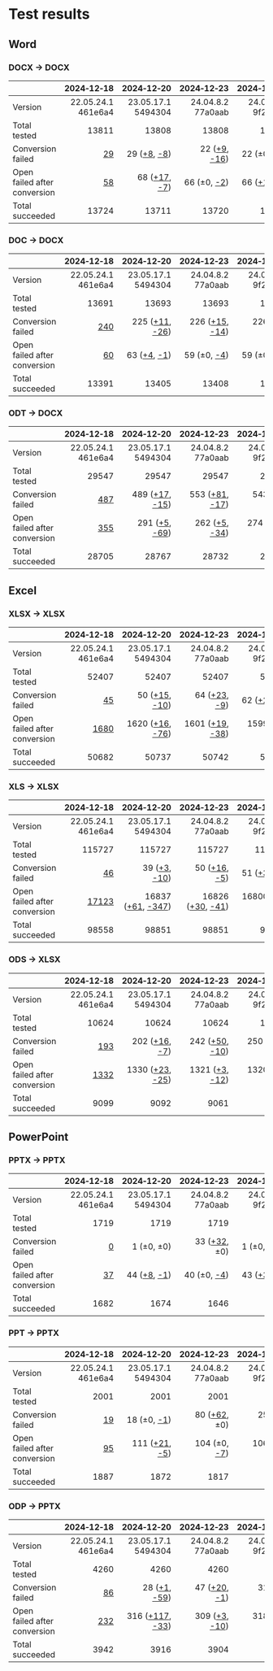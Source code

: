 
# Test results

## Word

### DOCX → DOCX

|  | 2024&#8209;12&#8209;18 | 2024&#8209;12&#8209;20 | 2024&#8209;12&#8209;23 | 2024&#8209;12&#8209;27 | 2024&#8209;12&#8209;28 | 2025&#8209;01&#8209;26 | 2025&#8209;02&#8209;11 | 2025&#8209;03&#8209;05 | 2025&#8209;03&#8209;22 | 2025&#8209;04&#8209;16 | 2025&#8209;04&#8209;18 | 
| :--- | ---: | ---: | ---: | ---: | ---: | ---: | ---: | ---: | ---: | ---: | ---: |
| Version | 22.05.24.1<br>461e6a4 | 23.05.17.1<br>5494304 | 24.04.8.2<br>77a0aab | 24.04.9.2<br>9f2e55c | 24.04.10.2<br>a4b67a7664 | 24.04.12.1<br>663fe346b8 | 24.04.12.3<br>321ff0a561 | 24.04.13.1<br>3dc280be53 | 24.04.13.2<br>ded56d8ff7 | 24.04.13.3<br>b7ba9a23ba | 25.04.0.2<br>cf83af8551 |
| Total tested | 13811 | 13808 | 13808 | 13808 | 13808 | 13811 | 13811 | 13811 | 13811 | 13805 | 13805 |
| Conversion failed | [29](docx-0-CFplus.txt) | 29 ([+8](docx-1-CFplus.txt), [-8](docx-1-CFminus.txt)) | 22 ([+9](docx-2-CFplus.txt), [-16](docx-2-CFminus.txt)) | 22 (±0, ±0) | 22 (±0, ±0) | 26 ([+4](docx-5-CFplus.txt), ±0) | 27 ([+1](docx-6-CFplus.txt), ±0) | 24 ([+1](docx-7-CFplus.txt), [-4](docx-7-CFminus.txt)) | 41 ([+18](docx-8-CFplus.txt), [-1](docx-8-CFminus.txt)) | 17 (±0, [-24](docx-9-CFminus.txt)) | 26 ([+11](docx-10-CFplus.txt), [-2](docx-10-CFminus.txt)) |
| Open failed after conversion | [58](docx-0-OFCplus.txt) | 68 ([+17](docx-1-OFCplus.txt), [-7](docx-1-OFCminus.txt)) | 66 (±0, [-2](docx-2-OFCminus.txt)) | 66 ([+1](docx-3-OFCplus.txt), [-1](docx-3-OFCminus.txt)) | 68 ([+2](docx-4-OFCplus.txt), ±0) | 68 ([+1](docx-5-OFCplus.txt), [-1](docx-5-OFCminus.txt)) | 70 ([+2](docx-6-OFCplus.txt), ±0) | 69 (±0, [-1](docx-7-OFCminus.txt)) | 84 ([+16](docx-8-OFCplus.txt), [-1](docx-8-OFCminus.txt)) | 66 (±0, [-18](docx-9-OFCminus.txt)) | 114 ([+49](docx-10-OFCplus.txt), [-1](docx-10-OFCminus.txt)) |
| Total succeeded | 13724 | 13711 | 13720 | 13720 | 13718 | 13717 | 13714 | 13718 | 13686 | 13722 | 13665 |

### DOC → DOCX

|  | 2024&#8209;12&#8209;18 | 2024&#8209;12&#8209;20 | 2024&#8209;12&#8209;23 | 2024&#8209;12&#8209;27 | 2024&#8209;12&#8209;28 | 2025&#8209;01&#8209;26 | 2025&#8209;02&#8209;11 | 2025&#8209;03&#8209;05 | 2025&#8209;03&#8209;22 | 2025&#8209;04&#8209;16 | 2025&#8209;04&#8209;18 | 
| :--- | ---: | ---: | ---: | ---: | ---: | ---: | ---: | ---: | ---: | ---: | ---: |
| Version | 22.05.24.1<br>461e6a4 | 23.05.17.1<br>5494304 | 24.04.8.2<br>77a0aab | 24.04.9.2<br>9f2e55c | 24.04.10.2<br>a4b67a7664 | 24.04.12.1<br>663fe346b8 | 24.04.12.3<br>321ff0a561 | 24.04.13.1<br>3dc280be53 | 24.04.13.2<br>ded56d8ff7 | 24.04.13.3<br>b7ba9a23ba | 25.04.0.2<br>cf83af8551 |
| Total tested | 13691 | 13693 | 13693 | 13693 | 13693 | 13691 | 13691 | 13691 | 13691 | 13688 | 13688 |
| Conversion failed | [240](doc-0-CFplus.txt) | 225 ([+11](doc-1-CFplus.txt), [-26](doc-1-CFminus.txt)) | 226 ([+15](doc-2-CFplus.txt), [-14](doc-2-CFminus.txt)) | 226 ([+1](doc-3-CFplus.txt), [-1](doc-3-CFminus.txt)) | 225 (±0, [-1](doc-4-CFminus.txt)) | 226 ([+1](doc-5-CFplus.txt), ±0) | 226 (±0, ±0) | 225 (±0, [-1](doc-7-CFminus.txt)) | 225 (±0, ±0) | 222 (±0, [-3](doc-9-CFminus.txt)) | 231 ([+14](doc-10-CFplus.txt), [-5](doc-10-CFminus.txt)) |
| Open failed after conversion | [60](doc-0-OFCplus.txt) | 63 ([+4](doc-1-OFCplus.txt), [-1](doc-1-OFCminus.txt)) | 59 (±0, [-4](doc-2-OFCminus.txt)) | 59 (±0, ±0) | 60 ([+1](doc-4-OFCplus.txt), ±0) | 49 ([+1](doc-5-OFCplus.txt), [-12](doc-5-OFCminus.txt)) | 50 ([+1](doc-6-OFCplus.txt), ±0) | 50 (±0, ±0) | 71 ([+21](doc-8-OFCplus.txt), ±0) | 51 (±0, [-20](doc-9-OFCminus.txt)) | 51 ([+1](doc-10-OFCplus.txt), [-1](doc-10-OFCminus.txt)) |
| Total succeeded | 13391 | 13405 | 13408 | 13408 | 13408 | 13416 | 13415 | 13416 | 13395 | 13415 | 13406 |

### ODT → DOCX

|  | 2024&#8209;12&#8209;18 | 2024&#8209;12&#8209;20 | 2024&#8209;12&#8209;23 | 2024&#8209;12&#8209;27 | 2024&#8209;12&#8209;28 | 2025&#8209;01&#8209;26 | 2025&#8209;02&#8209;11 | 2025&#8209;03&#8209;05 | 2025&#8209;03&#8209;22 | 2025&#8209;04&#8209;16 | 2025&#8209;04&#8209;18 | 
| :--- | ---: | ---: | ---: | ---: | ---: | ---: | ---: | ---: | ---: | ---: | ---: |
| Version | 22.05.24.1<br>461e6a4 | 23.05.17.1<br>5494304 | 24.04.8.2<br>77a0aab | 24.04.9.2<br>9f2e55c | 24.04.10.2<br>a4b67a7664 | 24.04.12.1<br>663fe346b8 | 24.04.12.3<br>321ff0a561 | 24.04.13.1<br>3dc280be53 | 24.04.13.2<br>ded56d8ff7 | 24.04.13.3<br>b7ba9a23ba | 25.04.0.2<br>cf83af8551 |
| Total tested | 29547 | 29547 | 29547 | 29547 | 29547 | 29547 | 29547 | 29547 | 29487 | 29487 | 29487 |
| Conversion failed | [487](odt-0-CFplus.txt) | 489 ([+17](odt-1-CFplus.txt), [-15](odt-1-CFminus.txt)) | 553 ([+81](odt-2-CFplus.txt), [-17](odt-2-CFminus.txt)) | 543 ([+1](odt-3-CFplus.txt), [-11](odt-3-CFminus.txt)) | 540 (±0, [-3](odt-4-CFminus.txt)) | 546 ([+6](odt-5-CFplus.txt), ±0) | 550 ([+4](odt-6-CFplus.txt), ±0) | 548 ([+5](odt-7-CFplus.txt), [-7](odt-7-CFminus.txt)) | 484 ([+2](odt-8-CFplus.txt), [-66](odt-8-CFminus.txt)) | 482 ([+1](odt-9-CFplus.txt), [-3](odt-9-CFminus.txt)) | 504 ([+33](odt-10-CFplus.txt), [-11](odt-10-CFminus.txt)) |
| Open failed after conversion | [355](odt-0-OFCplus.txt) | 291 ([+5](odt-1-OFCplus.txt), [-69](odt-1-OFCminus.txt)) | 262 ([+5](odt-2-OFCplus.txt), [-34](odt-2-OFCminus.txt)) | 274 ([+14](odt-3-OFCplus.txt), [-2](odt-3-OFCminus.txt)) | 275 ([+2](odt-4-OFCplus.txt), [-1](odt-4-OFCminus.txt)) | 268 ([+2](odt-5-OFCplus.txt), [-9](odt-5-OFCminus.txt)) | 271 ([+4](odt-6-OFCplus.txt), [-1](odt-6-OFCminus.txt)) | 266 (±0, [-5](odt-7-OFCminus.txt)) | 310 ([+46](odt-8-OFCplus.txt), [-2](odt-8-OFCminus.txt)) | 251 ([+3](odt-9-OFCplus.txt), [-62](odt-9-OFCminus.txt)) | 245 ([+3](odt-10-OFCplus.txt), [-9](odt-10-OFCminus.txt)) |
| Total succeeded | 28705 | 28767 | 28732 | 28730 | 28732 | 28733 | 28726 | 28733 | 28693 | 28754 | 28738 |

## Excel

### XLSX → XLSX

|  | 2024&#8209;12&#8209;18 | 2024&#8209;12&#8209;20 | 2024&#8209;12&#8209;23 | 2024&#8209;12&#8209;27 | 2024&#8209;12&#8209;28 | 2025&#8209;01&#8209;26 | 2025&#8209;02&#8209;11 | 2025&#8209;03&#8209;05 | 2025&#8209;03&#8209;22 | 2025&#8209;04&#8209;16 | 2025&#8209;04&#8209;18 | 
| :--- | ---: | ---: | ---: | ---: | ---: | ---: | ---: | ---: | ---: | ---: | ---: |
| Version | 22.05.24.1<br>461e6a4 | 23.05.17.1<br>5494304 | 24.04.8.2<br>77a0aab | 24.04.9.2<br>9f2e55c | 24.04.10.2<br>a4b67a7664 | 24.04.12.1<br>663fe346b8 | 24.04.12.3<br>321ff0a561 | 24.04.13.1<br>3dc280be53 | 24.04.13.2<br>ded56d8ff7 | 24.04.13.3<br>b7ba9a23ba | 25.04.0.2<br>cf83af8551 |
| Total tested | 52407 | 52407 | 52407 | 52407 | 52407 | 52407 | 52407 | 52409 | 52409 | 52409 | 52409 |
| Conversion failed | [45](xlsx-0-CFplus.txt) | 50 ([+15](xlsx-1-CFplus.txt), [-10](xlsx-1-CFminus.txt)) | 64 ([+23](xlsx-2-CFplus.txt), [-9](xlsx-2-CFminus.txt)) | 62 ([+2](xlsx-3-CFplus.txt), [-4](xlsx-3-CFminus.txt)) | 60 ([+1](xlsx-4-CFplus.txt), [-3](xlsx-4-CFminus.txt)) | 66 ([+7](xlsx-5-CFplus.txt), [-1](xlsx-5-CFminus.txt)) | 67 ([+2](xlsx-6-CFplus.txt), [-1](xlsx-6-CFminus.txt)) | 72 ([+7](xlsx-7-CFplus.txt), [-2](xlsx-7-CFminus.txt)) | 67 ([+2](xlsx-8-CFplus.txt), [-7](xlsx-8-CFminus.txt)) | 65 ([+1](xlsx-9-CFplus.txt), [-3](xlsx-9-CFminus.txt)) | 133 ([+75](xlsx-10-CFplus.txt), [-7](xlsx-10-CFminus.txt)) |
| Open failed after conversion | [1680](xlsx-0-OFCplus.txt) | 1620 ([+16](xlsx-1-OFCplus.txt), [-76](xlsx-1-OFCminus.txt)) | 1601 ([+19](xlsx-2-OFCplus.txt), [-38](xlsx-2-OFCminus.txt)) | 1599 ([+1](xlsx-3-OFCplus.txt), [-3](xlsx-3-OFCminus.txt)) | 1588 ([+15](xlsx-4-OFCplus.txt), [-26](xlsx-4-OFCminus.txt)) | 1427 ([+1](xlsx-5-OFCplus.txt), [-162](xlsx-5-OFCminus.txt)) | 1425 (±0, [-2](xlsx-6-OFCminus.txt)) | 1335 ([+2](xlsx-7-OFCplus.txt), [-92](xlsx-7-OFCminus.txt)) | 983 ([+5](xlsx-8-OFCplus.txt), [-357](xlsx-8-OFCminus.txt)) | 929 ([+1](xlsx-9-OFCplus.txt), [-55](xlsx-9-OFCminus.txt)) | 1582 ([+671](xlsx-10-OFCplus.txt), [-18](xlsx-10-OFCminus.txt)) |
| Total succeeded | 50682 | 50737 | 50742 | 50746 | 50759 | 50914 | 50915 | 51002 | 51359 | 51415 | 50694 |

### XLS → XLSX

|  | 2024&#8209;12&#8209;18 | 2024&#8209;12&#8209;20 | 2024&#8209;12&#8209;23 | 2024&#8209;12&#8209;27 | 2024&#8209;12&#8209;28 | 2025&#8209;01&#8209;26 | 2025&#8209;02&#8209;11 | 2025&#8209;03&#8209;05 | 2025&#8209;03&#8209;22 | 2025&#8209;04&#8209;16 | 2025&#8209;04&#8209;18 | 
| :--- | ---: | ---: | ---: | ---: | ---: | ---: | ---: | ---: | ---: | ---: | ---: |
| Version | 22.05.24.1<br>461e6a4 | 23.05.17.1<br>5494304 | 24.04.8.2<br>77a0aab | 24.04.9.2<br>9f2e55c | 24.04.10.2<br>a4b67a7664 | 24.04.12.1<br>663fe346b8 | 24.04.12.3<br>321ff0a561 | 24.04.13.1<br>3dc280be53 | 24.04.13.2<br>ded56d8ff7 | 24.04.13.3<br>b7ba9a23ba | 25.04.0.2<br>cf83af8551 |
| Total tested | 115727 | 115727 | 115727 | 115727 | 115727 | 115727 | 115727 | 115727 | 115727 | 115727 | 115727 |
| Conversion failed | [46](xls-0-CFplus.txt) | 39 ([+3](xls-1-CFplus.txt), [-10](xls-1-CFminus.txt)) | 50 ([+16](xls-2-CFplus.txt), [-5](xls-2-CFminus.txt)) | 51 ([+3](xls-3-CFplus.txt), [-2](xls-3-CFminus.txt)) | 52 ([+4](xls-4-CFplus.txt), [-3](xls-4-CFminus.txt)) | 51 ([+3](xls-5-CFplus.txt), [-4](xls-5-CFminus.txt)) | 55 ([+7](xls-6-CFplus.txt), [-3](xls-6-CFminus.txt)) | 55 ([+4](xls-7-CFplus.txt), [-4](xls-7-CFminus.txt)) | 53 ([+4](xls-8-CFplus.txt), [-6](xls-8-CFminus.txt)) | 51 ([+2](xls-9-CFplus.txt), [-4](xls-9-CFminus.txt)) | 74 ([+32](xls-10-CFplus.txt), [-9](xls-10-CFminus.txt)) |
| Open failed after conversion | [17123](xls-0-OFCplus.txt) | 16837 ([+61](xls-1-OFCplus.txt), [-347](xls-1-OFCminus.txt)) | 16826 ([+30](xls-2-OFCplus.txt), [-41](xls-2-OFCminus.txt)) | 16800 ([+2](xls-3-OFCplus.txt), [-28](xls-3-OFCminus.txt)) | 16800 ([+1](xls-4-OFCplus.txt), [-1](xls-4-OFCminus.txt)) | 10129 ([+1](xls-5-OFCplus.txt), [-6672](xls-5-OFCminus.txt)) | 3227 ([+10](xls-6-OFCplus.txt), [-6912](xls-6-OFCminus.txt)) | 3227 ([+1](xls-7-OFCplus.txt), [-1](xls-7-OFCminus.txt)) | 3181 ([+1](xls-8-OFCplus.txt), [-47](xls-8-OFCminus.txt)) | 2704 (±0, [-477](xls-9-OFCminus.txt)) | 2711 ([+16](xls-10-OFCplus.txt), [-9](xls-10-OFCminus.txt)) |
| Total succeeded | 98558 | 98851 | 98851 | 98876 | 98875 | 105547 | 112445 | 112445 | 112493 | 112972 | 112942 |

### ODS → XLSX

|  | 2024&#8209;12&#8209;18 | 2024&#8209;12&#8209;20 | 2024&#8209;12&#8209;23 | 2024&#8209;12&#8209;27 | 2024&#8209;12&#8209;28 | 2025&#8209;01&#8209;26 | 2025&#8209;02&#8209;11 | 2025&#8209;03&#8209;05 | 2025&#8209;03&#8209;22 | 2025&#8209;04&#8209;16 | 2025&#8209;04&#8209;18 | 
| :--- | ---: | ---: | ---: | ---: | ---: | ---: | ---: | ---: | ---: | ---: | ---: |
| Version | 22.05.24.1<br>461e6a4 | 23.05.17.1<br>5494304 | 24.04.8.2<br>77a0aab | 24.04.9.2<br>9f2e55c | 24.04.10.2<br>a4b67a7664 | 24.04.12.1<br>663fe346b8 | 24.04.12.3<br>321ff0a561 | 24.04.13.1<br>3dc280be53 | 24.04.13.2<br>ded56d8ff7 | 24.04.13.3<br>b7ba9a23ba | 25.04.0.2<br>cf83af8551 |
| Total tested | 10624 | 10624 | 10624 | 10624 | 10624 | 10624 | 10624 | 10624 | 10624 | 10624 | 10624 |
| Conversion failed | [193](ods-0-CFplus.txt) | 202 ([+16](ods-1-CFplus.txt), [-7](ods-1-CFminus.txt)) | 242 ([+50](ods-2-CFplus.txt), [-10](ods-2-CFminus.txt)) | 250 ([+16](ods-3-CFplus.txt), [-8](ods-3-CFminus.txt)) | 254 ([+4](ods-4-CFplus.txt), ±0) | 258 ([+5](ods-5-CFplus.txt), [-1](ods-5-CFminus.txt)) | 260 ([+2](ods-6-CFplus.txt), ±0) | 258 ([+1](ods-7-CFplus.txt), [-3](ods-7-CFminus.txt)) | 258 ([+1](ods-8-CFplus.txt), [-1](ods-8-CFminus.txt)) | 259 ([+2](ods-9-CFplus.txt), [-1](ods-9-CFminus.txt)) | 358 ([+143](ods-10-CFplus.txt), [-44](ods-10-CFminus.txt)) |
| Open failed after conversion | [1332](ods-0-OFCplus.txt) | 1330 ([+23](ods-1-OFCplus.txt), [-25](ods-1-OFCminus.txt)) | 1321 ([+3](ods-2-OFCplus.txt), [-12](ods-2-OFCminus.txt)) | 1320 ([+1](ods-3-OFCplus.txt), [-2](ods-3-OFCminus.txt)) | 1319 (±0, [-1](ods-4-OFCminus.txt)) | 1301 (±0, [-18](ods-5-OFCminus.txt)) | 1297 ([+1](ods-6-OFCplus.txt), [-5](ods-6-OFCminus.txt)) | 1299 ([+2](ods-7-OFCplus.txt), ±0) | 1278 ([+1](ods-8-OFCplus.txt), [-22](ods-8-OFCminus.txt)) | 1239 ([+1](ods-9-OFCplus.txt), [-40](ods-9-OFCminus.txt)) | 1207 ([+10](ods-10-OFCplus.txt), [-42](ods-10-OFCminus.txt)) |
| Total succeeded | 9099 | 9092 | 9061 | 9054 | 9051 | 9065 | 9067 | 9067 | 9088 | 9126 | 9059 |

## PowerPoint

### PPTX → PPTX

|  | 2024&#8209;12&#8209;18 | 2024&#8209;12&#8209;20 | 2024&#8209;12&#8209;23 | 2024&#8209;12&#8209;27 | 2024&#8209;12&#8209;28 | 2025&#8209;01&#8209;26 | 2025&#8209;02&#8209;11 | 2025&#8209;03&#8209;05 | 2025&#8209;03&#8209;22 | 2025&#8209;04&#8209;16 | 2025&#8209;04&#8209;18 | 
| :--- | ---: | ---: | ---: | ---: | ---: | ---: | ---: | ---: | ---: | ---: | ---: |
| Version | 22.05.24.1<br>461e6a4 | 23.05.17.1<br>5494304 | 24.04.8.2<br>77a0aab | 24.04.9.2<br>9f2e55c | 24.04.10.2<br>a4b67a7664 | 24.04.12.1<br>663fe346b8 | 24.04.12.3<br>321ff0a561 | 24.04.13.1<br>3dc280be53 | 24.04.13.2<br>ded56d8ff7 | 24.04.13.3<br>b7ba9a23ba | 25.04.0.2<br>cf83af8551 |
| Total tested | 1719 | 1719 | 1719 | 1719 | 1719 | 1719 | 1719 | 1719 | 1719 | 1719 | 1719 |
| Conversion failed | [0](pptx-0-CFplus.txt) | 1 (±0, ±0) | 33 ([+32](pptx-2-CFplus.txt), ±0) | 1 (±0, [-32](pptx-3-CFminus.txt)) | 1 (±0, ±0) | 1 (±0, ±0) | 1 (±0, ±0) | 1 (±0, ±0) | 1 (±0, ±0) | 1 (±0, ±0) | 25 ([+24](pptx-10-CFplus.txt), ±0) |
| Open failed after conversion | [37](pptx-0-OFCplus.txt) | 44 ([+8](pptx-1-OFCplus.txt), [-1](pptx-1-OFCminus.txt)) | 40 (±0, [-4](pptx-2-OFCminus.txt)) | 43 ([+3](pptx-3-OFCplus.txt), ±0) | 43 (±0, ±0) | 43 (±0, ±0) | 43 (±0, ±0) | 43 (±0, ±0) | 43 (±0, ±0) | 43 (±0, ±0) | 51 ([+14](pptx-10-OFCplus.txt), [-6](pptx-10-OFCminus.txt)) |
| Total succeeded | 1682 | 1674 | 1646 | 1675 | 1675 | 1675 | 1675 | 1675 | 1675 | 1675 | 1643 |

### PPT → PPTX

|  | 2024&#8209;12&#8209;18 | 2024&#8209;12&#8209;20 | 2024&#8209;12&#8209;23 | 2024&#8209;12&#8209;27 | 2024&#8209;12&#8209;28 | 2025&#8209;01&#8209;26 | 2025&#8209;02&#8209;11 | 2025&#8209;03&#8209;05 | 2025&#8209;03&#8209;22 | 2025&#8209;04&#8209;16 | 2025&#8209;04&#8209;18 | 
| :--- | ---: | ---: | ---: | ---: | ---: | ---: | ---: | ---: | ---: | ---: | ---: |
| Version | 22.05.24.1<br>461e6a4 | 23.05.17.1<br>5494304 | 24.04.8.2<br>77a0aab | 24.04.9.2<br>9f2e55c | 24.04.10.2<br>a4b67a7664 | 24.04.12.1<br>663fe346b8 | 24.04.12.3<br>321ff0a561 | 24.04.13.1<br>3dc280be53 | 24.04.13.2<br>ded56d8ff7 | 24.04.13.3<br>b7ba9a23ba | 25.04.0.2<br>cf83af8551 |
| Total tested | 2001 | 2001 | 2001 | 2001 | 2001 | 2001 | 2001 | 2001 | 2001 | 2001 | 2001 |
| Conversion failed | [19](ppt-0-CFplus.txt) | 18 (±0, [-1](ppt-1-CFminus.txt)) | 80 ([+62](ppt-2-CFplus.txt), ±0) | 25 ([+2](ppt-3-CFplus.txt), [-57](ppt-3-CFminus.txt)) | 25 (±0, ±0) | 33 ([+12](ppt-5-CFplus.txt), [-4](ppt-5-CFminus.txt)) | 33 (±0, ±0) | 33 (±0, ±0) | 33 (±0, ±0) | 33 (±0, ±0) | 43 ([+12](ppt-10-CFplus.txt), [-2](ppt-10-CFminus.txt)) |
| Open failed after conversion | [95](ppt-0-OFCplus.txt) | 111 ([+21](ppt-1-OFCplus.txt), [-5](ppt-1-OFCminus.txt)) | 104 (±0, [-7](ppt-2-OFCminus.txt)) | 106 ([+3](ppt-3-OFCplus.txt), [-1](ppt-3-OFCminus.txt)) | 106 (±0, ±0) | 410 ([+305](ppt-5-OFCplus.txt), [-1](ppt-5-OFCminus.txt)) | 106 (±0, [-304](ppt-6-OFCminus.txt)) | 105 (±0, [-1](ppt-7-OFCminus.txt)) | 104 (±0, [-1](ppt-8-OFCminus.txt)) | 104 (±0, ±0) | 108 ([+6](ppt-10-OFCplus.txt), [-2](ppt-10-OFCminus.txt)) |
| Total succeeded | 1887 | 1872 | 1817 | 1870 | 1870 | 1558 | 1862 | 1863 | 1864 | 1864 | 1850 |

### ODP → PPTX

|  | 2024&#8209;12&#8209;18 | 2024&#8209;12&#8209;20 | 2024&#8209;12&#8209;23 | 2024&#8209;12&#8209;27 | 2024&#8209;12&#8209;28 | 2025&#8209;01&#8209;26 | 2025&#8209;02&#8209;11 | 2025&#8209;03&#8209;05 | 2025&#8209;03&#8209;22 | 2025&#8209;04&#8209;16 | 2025&#8209;04&#8209;18 | 
| :--- | ---: | ---: | ---: | ---: | ---: | ---: | ---: | ---: | ---: | ---: | ---: |
| Version | 22.05.24.1<br>461e6a4 | 23.05.17.1<br>5494304 | 24.04.8.2<br>77a0aab | 24.04.9.2<br>9f2e55c | 24.04.10.2<br>a4b67a7664 | 24.04.12.1<br>663fe346b8 | 24.04.12.3<br>321ff0a561 | 24.04.13.1<br>3dc280be53 | 24.04.13.2<br>ded56d8ff7 | 24.04.13.3<br>b7ba9a23ba | 25.04.0.2<br>cf83af8551 |
| Total tested | 4260 | 4260 | 4260 | 4260 | 4260 | 4260 | 4260 | 4260 | 4260 | 4260 | 4260 |
| Conversion failed | [86](odp-0-CFplus.txt) | 28 ([+1](odp-1-CFplus.txt), [-59](odp-1-CFminus.txt)) | 47 ([+20](odp-2-CFplus.txt), [-1](odp-2-CFminus.txt)) | 31 (±0, [-16](odp-3-CFminus.txt)) | 31 (±0, ±0) | 34 ([+3](odp-5-CFplus.txt), ±0) | 34 (±0, ±0) | 34 (±0, ±0) | 34 (±0, ±0) | 34 (±0, ±0) | 35 ([+1](odp-10-CFplus.txt), ±0) |
| Open failed after conversion | [232](odp-0-OFCplus.txt) | 316 ([+117](odp-1-OFCplus.txt), [-33](odp-1-OFCminus.txt)) | 309 ([+3](odp-2-OFCplus.txt), [-10](odp-2-OFCminus.txt)) | 318 ([+9](odp-3-OFCplus.txt), ±0) | 318 (±0, ±0) | 519 ([+213](odp-5-OFCplus.txt), [-12](odp-5-OFCminus.txt)) | 307 ([+1](odp-6-OFCplus.txt), [-213](odp-6-OFCminus.txt)) | 306 (±0, [-1](odp-7-OFCminus.txt)) | 252 ([+1](odp-8-OFCplus.txt), [-55](odp-8-OFCminus.txt)) | 239 (±0, [-13](odp-9-OFCminus.txt)) | 238 (±0, [-1](odp-10-OFCminus.txt)) |
| Total succeeded | 3942 | 3916 | 3904 | 3911 | 3911 | 3707 | 3919 | 3920 | 3974 | 3987 | 3987 |

